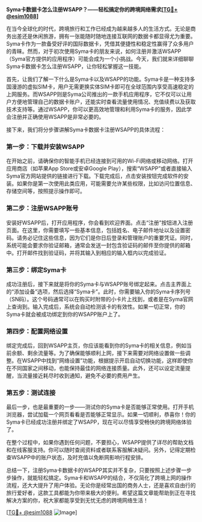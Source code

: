 **Syma卡数据卡怎么注册WSAPP？——轻松搞定你的跨境网络需求[[TG💪+ @esim1088](https://t.me/s/esim1088)]**

在当今全球化的时代，跨境旅行和工作已经成为越来越多人的生活方式。无论是商务出差还是休闲旅游，拥有一张能随时随地连接互联网的数据卡都显得尤为重要。Syma卡作为一款备受好评的国际数据卡，凭借其便捷性和稳定性赢得了众多用户的青睐。然而，对于初次使用Syma卡的朋友来说，如何注册并激活WSAPP（Syma官方提供的应用程序）可能会成为一个小挑战。今天，我们就来详细聊聊Syma卡数据卡怎么注册WSAPP，让你轻松掌握这一技能。

首先，让我们了解一下什么是Syma卡以及WSAPP的功能。Syma卡是一种支持多国漫游的虚拟SIM卡，用户无需更换实体SIM卡即可在全球范围内享受高速稳定的上网服务。而WSAPP则是Syma公司推出的一款手机应用程序，它不仅可以让用户方便地管理自己的数据卡账户，还能实时查看流量使用情况、充值续费以及获取技术支持等。通过WSAPP，你可以更高效地管理和利用Syma卡的服务，因此学会注册并正确使用WSAPP是非常必要的。

接下来，我们将分步骤讲解Syma卡数据卡注册WSAPP的具体流程：

### **第一步：下载并安装WSAPP**
在开始之前，请确保你的智能手机已经连接到可用的Wi-Fi网络或移动网络。打开应用商店（如苹果App Store或安卓Google Play），搜索“WSAPP”或者直接输入Syma官方网站提供的链接进行下载。下载完成后，点击安装按钮完成软件的安装。如果你是第一次使用此类应用，可能需要允许某些权限，比如访问位置信息、存储空间等，按照提示操作即可。

### **第二步：注册WSAPP账号**
安装好WSAPP后，打开应用程序，你会看到欢迎界面。点击“注册”按钮进入注册页面。在这里，你需要填写一些基本信息，包括姓名、电子邮件地址以及设置密码。请务必记住这些信息，因为它们是你日后登录和管理账户的重要凭证。同时，系统可能会要求你验证邮箱，通常会发送一封包含验证码的邮件至你提供的邮箱中。打开邮件找到验证码，并将其输入到相应的输入框内以完成验证。

### **第三步：绑定Syma卡**
成功注册后，接下来就是将你的Syma卡与WSAPP账号绑定起来。点击主界面上的“添加设备”选项，然后选择“Syma卡”。此时，你需要输入你的Syma卡序列号（SN码）。这个号码通常可以在购买时附带的小卡片上找到，或者是在Syma官网上查询到。输入完成后，系统会自动检测该卡的有效性。如果一切正常，你的Syma卡就会被成功绑定到你的WSAPP账户上了。

### **第四步：配置网络设置**
绑定完成后，回到WSAPP主页，你应该能看到你的Syma卡的相关信息，例如当前余额、剩余流量等。为了确保能够顺利上网，接下来需要对网络设置做一些调整。在WSAPP中找到“网络设置”功能，根据提示开启自动切换功能，这样即使你在不同国家之间移动，也能保持最佳的网络连接质量。此外，还可以设定流量提醒，当流量接近耗尽时收到通知，避免不必要的费用产生。

### **第五步：测试连接**
最后一步，也是最重要的一步——测试你的Syma卡是否能够正常使用。打开手机浏览器，尝试加载一个网页看看是否能够正常显示。如果一切顺利，恭喜你！你的Syma卡已经成功注册并绑定了WSAPP，现在可以尽情享受畅快的跨境网络体验了。

在整个过程中，如果你遇到任何问题，不要担心，WSAPP提供了详尽的帮助文档和在线客服支持。你可以随时查阅资料或者联系客服解决疑问。另外，记得定期检查WSAPP中的账户状态，及时充值以免断网影响行程安排。

总结一下，注册Syma卡数据卡的WSAPP其实并不复杂，只要按照上述步骤一步步操作，就能轻松搞定。Syma卡和WSAPP的结合，不仅简化了跨境上网的操作流程，还大大提升了用户体验。无论你是经常出国的商务人士，还是喜欢自由行的旅行爱好者，这款工具都能为你带来极大的便利。希望这篇文章能帮助到正在寻找解决方案的你，祝大家都能享受到无忧无虑的跨境网络生活！

[[TG💪+ @esim1088](https://t.me/s/esim1088) ![Image](https://i.postimg.cc/4NQfJmqS/Snipaste-2025-05-13-00-14-12.png)]